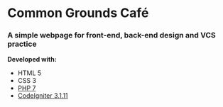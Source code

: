 # Common Grounds Café

### A simple webpage for front-end, back-end design and VCS practice

**Developed with:**
- HTML 5
- CSS 3
- [PHP 7](https://www.php.net/)
- [CodeIgniter 3.1.11](https://codeigniter.com/)
